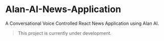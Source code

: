 # Alan-AI-News-Application
A Conversational Voice Controlled React News Application using Alan AI.
> This project is currently under development.
